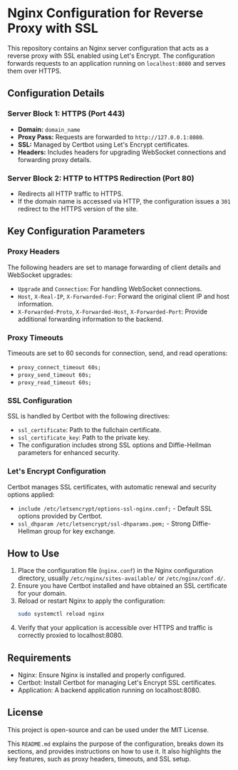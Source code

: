 # Nginx Configuration for Reverse Proxy with SSL

This repository contains an Nginx server configuration that acts as a reverse proxy with SSL enabled using Let's Encrypt. The configuration forwards requests to an application running on `localhost:8080` and serves them over HTTPS.

## Configuration Details

### Server Block 1: HTTPS (Port 443)

- **Domain:** `domain_name`
- **Proxy Pass:** Requests are forwarded to `http://127.0.0.1:8080`.
- **SSL:** Managed by Certbot using Let's Encrypt certificates.
- **Headers:** Includes headers for upgrading WebSocket connections and forwarding proxy details.

### Server Block 2: HTTP to HTTPS Redirection (Port 80)

- Redirects all HTTP traffic to HTTPS.
- If the domain name is accessed via HTTP, the configuration issues a `301` redirect to the HTTPS version of the site.

## Key Configuration Parameters

### Proxy Headers
The following headers are set to manage forwarding of client details and WebSocket upgrades:
- `Upgrade` and `Connection`: For handling WebSocket connections.
- `Host`, `X-Real-IP`, `X-Forwarded-For`: Forward the original client IP and host information.
- `X-Forwarded-Proto`, `X-Forwarded-Host`, `X-Forwarded-Port`: Provide additional forwarding information to the backend.

### Proxy Timeouts
Timeouts are set to 60 seconds for connection, send, and read operations:
- `proxy_connect_timeout 60s;`
- `proxy_send_timeout 60s;`
- `proxy_read_timeout 60s;`

### SSL Configuration
SSL is handled by Certbot with the following directives:
- `ssl_certificate`: Path to the fullchain certificate.
- `ssl_certificate_key`: Path to the private key.
- The configuration includes strong SSL options and Diffie-Hellman parameters for enhanced security.

### Let's Encrypt Configuration
Certbot manages SSL certificates, with automatic renewal and security options applied:
- `include /etc/letsencrypt/options-ssl-nginx.conf;` - Default SSL options provided by Certbot.
- `ssl_dhparam /etc/letsencrypt/ssl-dhparams.pem;` - Strong Diffie-Hellman group for key exchange.

## How to Use

1. Place the configuration file (`nginx.conf`) in the Nginx configuration directory, usually `/etc/nginx/sites-available/` or `/etc/nginx/conf.d/`.
2. Ensure you have Certbot installed and have obtained an SSL certificate for your domain.
3. Reload or restart Nginx to apply the configuration:
   ```bash
   sudo systemctl reload nginx
4. Verify that your application is accessible over HTTPS and traffic is correctly proxied to localhost:8080.

## Requirements

- Nginx: Ensure Nginx is installed and properly configured.
- Certbot: Install Certbot for managing Let's Encrypt SSL certificates.
- Application: A backend application running on localhost:8080.

## License
This project is open-source and can be used under the MIT License.

This `README.md` explains the purpose of the configuration, breaks down its sections, and provides instructions on how to use it. It also highlights the key features, such as proxy headers, timeouts, and SSL setup.

